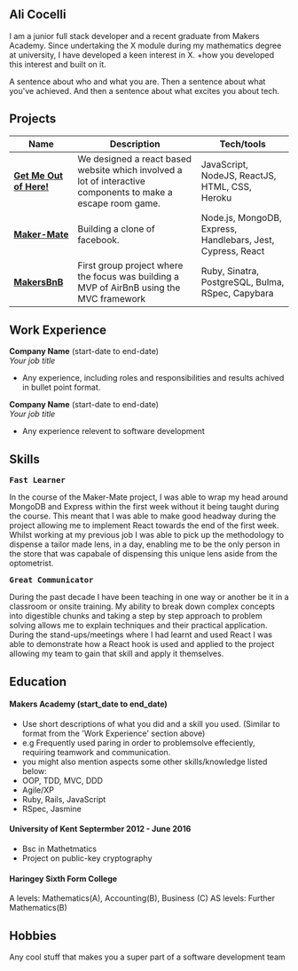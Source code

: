 ## Ali Cocelli

I am a junior full stack developer and a recent graduate from Makers Academy. Since undertaking the X module during my mathematics degree at university, I have developed a keen interest in X. +how you developed this interest and built on it.

A sentence about who and what you are. Then a sentence about what you've achieved. And then a sentence about what excites you about tech.

## Projects

| Name                                                                 | Description                                                                                                  | Tech/tools                                                  |
| -------------------------------------------------------------------- | ------------------------------------------------------------------------------------------------------------ | ----------------------------------------------------------- |
| **[Get Me Out of Here!](https://github.com/AliCo-Hash/escape-room)** | We designed a react based website which involved a lot of interactive components to make a escape room game. | JavaScript, NodeJS, ReactJS, HTML, CSS, Heroku              |
| **[Maker-Mate](https://github.com/AliCo-Hash/maker-mate)**           | Building a clone of facebook.                                                                                | Node.js, MongoDB, Express, Handlebars, Jest, Cypress, React |
| **[MakersBnB](https://github.com/AliCo-Hash/makersbnb)**             | First group project where the focus was building a MVP of AirBnB using the MVC framework                     | Ruby, Sinatra, PostgreSQL, Bulma, RSpec, Capybara           |

## Work Experience

**Company Name** (start-date to end-date)  
_Your job title_

- Any experience, including roles and responsibilities and results achived in bullet point format.

**Company Name** (start-date to end-date)  
_Your job title_

- Any experience relevent to software development

## Skills

<kbd>**Fast Learner**</kbd>

In the course of the Maker-Mate project, I was able to wrap my head around MongoDB and Express within the first week without it being taught during the course. This meant that I was able to make good headway during the project allowing me to implement React towards the end of the first week. Whilst working at my previous job I was able to pick up the methodology to dispense a tailor made lens, in a day, enabling me to be the only person in the store that was capabale of dispensing this unique lens aside from the optometrist.

<kbd>**Great Communicator**</kbd>

During the past decade I have been teaching in one way or another be it in a classroom or onsite training. My ability to break down complex concepts into digestible chunks and taking a step by step approach to problem solving allows me to explain techniques and their practical application. During the stand-ups/meetings where I had learnt and used React I was able to demonstrate how a React hook is used and applied to the project allowing my team to gain that skill and apply it themselves.

## Education

#### Makers Academy (start_date to end_date)

- Use short descriptions of what you did and a skill you used. (Similar to format from the 'Work Experience' section above)
- e.g Frequently used paring in order to problemsolve effeciently, requiring teamwork and communication.
- you might also mention aspects some other skills/knowledge listed below:
- OOP, TDD, MVC, DDD
- Agile/XP
- Ruby, Rails, JavaScript
- RSpec, Jasmine

#### University of Kent Septermber 2012 - June 2016

- Bsc in Mathetmatics
- Project on public-key cryptography

#### Haringey Sixth Form College

A levels: Mathematics(A), Accounting(B), Business (C)
AS levels: Further Mathematics(B)

## Hobbies

Any cool stuff that makes you a super part of a software development team
